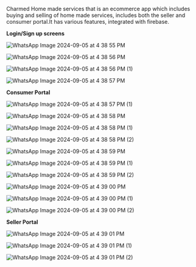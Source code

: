 Charmed Home made services that is an ecommerce app which includes buying and selling of home made services, includes both the seller and consumer portal.It has various features, integrated with firebase.

**Login/Sign up screens**

![WhatsApp Image 2024-09-05 at 4 38 55 PM](https://github.com/user-attachments/assets/b427b769-43da-4c01-a0f8-f93c6ec1625c)

![WhatsApp Image 2024-09-05 at 4 38 56 PM](https://github.com/user-attachments/assets/b7c40f5a-0747-41b7-a9a4-4ce0d1a5611f)

![WhatsApp Image 2024-09-05 at 4 38 56 PM (1)](https://github.com/user-attachments/assets/85e3be23-ee4b-46c0-aaa4-471c406dbc96)

![WhatsApp Image 2024-09-05 at 4 38 57 PM](https://github.com/user-attachments/assets/d3512847-e7be-4c91-a58f-da9593515cf0)

**Consumer Portal**

![WhatsApp Image 2024-09-05 at 4 38 57 PM (1)](https://github.com/user-attachments/assets/cc6cb79c-1136-4667-bfc5-d0e68f23359e)

![WhatsApp Image 2024-09-05 at 4 38 58 PM](https://github.com/user-attachments/assets/2acc8c9b-32e0-472c-97df-c2d26108331e)

![WhatsApp Image 2024-09-05 at 4 38 58 PM (1)](https://github.com/user-attachments/assets/202f4493-ca82-4405-89a0-6d5d2f4ad647)

![WhatsApp Image 2024-09-05 at 4 38 58 PM (2)](https://github.com/user-attachments/assets/2d91f1cb-bdc4-4f98-baa4-f4c2d7080fc8)

![WhatsApp Image 2024-09-05 at 4 38 59 PM](https://github.com/user-attachments/assets/cb301363-7289-45bb-a103-b3995bb66bc7)

![WhatsApp Image 2024-09-05 at 4 38 59 PM (1)](https://github.com/user-attachments/assets/60f20d05-d1b2-45e8-b137-a1669dad385f)

![WhatsApp Image 2024-09-05 at 4 38 59 PM (2)](https://github.com/user-attachments/assets/b9ade636-2922-43a8-9ee3-d925b9c8abc8)

![WhatsApp Image 2024-09-05 at 4 39 00 PM](https://github.com/user-attachments/assets/57306246-ce6f-4d6b-ae20-f1e6eed1e17b)

![WhatsApp Image 2024-09-05 at 4 39 00 PM (1)](https://github.com/user-attachments/assets/fe9cf61c-f2fe-407c-b082-3ff188decf5e)

![WhatsApp Image 2024-09-05 at 4 39 00 PM (2)](https://github.com/user-attachments/assets/67c08cc8-4695-4d38-bb61-0b20662f2c5f)

**Seller Portal**

![WhatsApp Image 2024-09-05 at 4 39 01 PM](https://github.com/user-attachments/assets/0e4357ab-0d21-4a44-811b-e15a9d9df32e)

![WhatsApp Image 2024-09-05 at 4 39 01 PM (1)](https://github.com/user-attachments/assets/9007fb12-4ae8-4a53-8569-624d956e3819)

![WhatsApp Image 2024-09-05 at 4 39 01 PM (2)](https://github.com/user-attachments/assets/9b8a06b2-de06-4510-8ac9-c4248ac6202a)






















